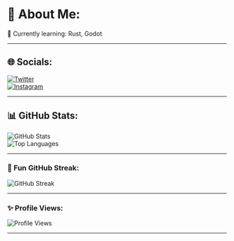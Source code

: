 # 💫 About Me:
👺 Currently learning:
Rust, Godot

---

## 🌐 Socials:
[![Twitter](https://img.shields.io/badge/Twitter-1DA1F2?style=for-the-badge&logo=twitter&logoColor=white)](https://X.com/vbytehav)  
[![Instagram](https://img.shields.io/badge/Instagram-E4405F?style=for-the-badge&logo=instagram&logoColor=white)](https://instagram.com/vbytehav50)  
  

---

## 📊 GitHub Stats:
![GitHub Stats](https://github-readme-stats.vercel.app/api?username=VByteHav&show_icons=true&theme=radical)  
![Top Languages](https://github-readme-stats.vercel.app/api/top-langs/?username=VByteHav&layout=compact&theme=radical)  

---



### 🎨 Fun GitHub Streak:
![GitHub Streak](https://github-readme-streak-stats.herokuapp.com/?user=VByteHav&theme=radical)  

---

### ✨ Profile Views:
![Profile Views](https://komarev.com/ghpvc/?username=VByteHav&color=blue&style=flat)  

---

